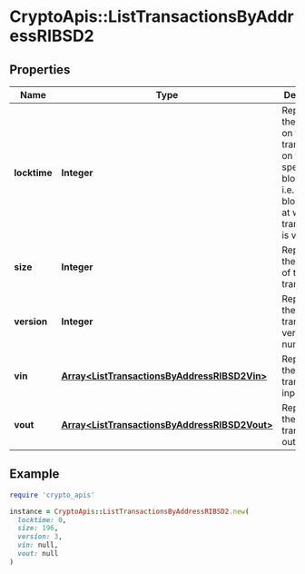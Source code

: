 # CryptoApis::ListTransactionsByAddressRIBSD2

## Properties

| Name | Type | Description | Notes |
| ---- | ---- | ----------- | ----- |
| **locktime** | **Integer** | Represents the locktime on the transaction on the specific blockchain, i.e. the blockheight at which the transaction is valid. |  |
| **size** | **Integer** | Represents the total size of this transaction. |  |
| **version** | **Integer** | Represents the transaction&#39;s version number. |  |
| **vin** | [**Array&lt;ListTransactionsByAddressRIBSD2Vin&gt;**](ListTransactionsByAddressRIBSD2Vin.md) | Represents the transaction inputs. |  |
| **vout** | [**Array&lt;ListTransactionsByAddressRIBSD2Vout&gt;**](ListTransactionsByAddressRIBSD2Vout.md) | Represents the transaction outputs. |  |

## Example

```ruby
require 'crypto_apis'

instance = CryptoApis::ListTransactionsByAddressRIBSD2.new(
  locktime: 0,
  size: 196,
  version: 3,
  vin: null,
  vout: null
)
```

